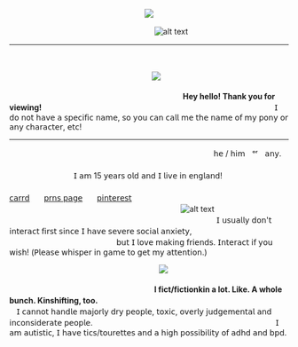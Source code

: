 <p align="center">
  <img src="https://media.discordapp.net/attachments/1062106972398309499/1296792484776513568/Untitled152_20241018121015.png?ex=6713939d&is=6712421d&hm=8ea5945dedb3a93a350be66d7bc98e8271fdf8aae22048ab5994bd6d71bbc8e0&=&format=webp&quality=lossless&width=614&height=614" />
</p>

ㅤㅤㅤㅤㅤㅤㅤ ㅤㅤㅤㅤㅤㅤㅤㅤㅤㅤㅤㅤㅤ![alt text](https://komarev.com/ghpvc/?username=your-github-username&color=orange&label=Personal+Viewers+!+Your+Count+Number+:)
_________________

ㅤ<p align="center">
  ㅤㅤ<img src="https://i.pinimg.com/originals/cf/0c/0b/cf0c0b4a5959612f02ebc4bd02798ca1.gif" />
</p>

ㅤㅤㅤㅤㅤㅤㅤ ㅤㅤㅤㅤㅤㅤㅤㅤㅤㅤㅤㅤㅤㅤㅤㅤㅤ**Hey hello! Thank you for viewing!**
ㅤㅤㅤㅤㅤㅤㅤ ㅤㅤㅤㅤㅤㅤㅤㅤㅤㅤㅤㅤㅤㅤㅤㅤㅤㅤㅤㅤㅤㅤㅤㅤㅤ𝖨 𝖽𝗈 𝗇𝗈𝗍 𝗁𝖺𝗏𝖾 𝖺 𝗌𝗉𝖾𝖼𝗂𝖿𝗂𝖼 𝗇𝖺𝗆𝖾, 𝗌𝗈 𝗒𝗈𝗎 𝖼𝖺𝗇 𝖼𝖺𝗅𝗅 𝗆𝖾
𝗍𝗁𝖾 𝗇𝖺𝗆𝖾 𝗈𝖿 𝗆𝗒 𝗉𝗈𝗇𝗒 𝗈𝗋 𝖺𝗇𝗒 𝖼𝗁𝖺𝗋𝖺𝖼𝗍𝖾𝗋, 𝖾𝗍𝖼!

_________________
ㅤㅤㅤㅤㅤㅤㅤ ㅤㅤㅤㅤㅤㅤㅤㅤㅤㅤㅤㅤㅤㅤㅤㅤㅤㅤㅤ ㅤㅤ𝗁𝖾 / 𝗁𝗂𝗆ㅤᵒʳㅤ𝖺𝗇𝗒.
ㅤㅤㅤㅤㅤㅤㅤ ㅤㅤㅤㅤㅤㅤㅤㅤㅤㅤㅤㅤㅤㅤㅤㅤㅤㅤㅤ ㅤㅤㅤㅤㅤㅤㅤㅤㅤㅤㅤㅤㅤㅤㅤㅤㅤㅤㅤㅤㅤ𝖨 𝖺𝗆 15 𝗒𝖾𝖺𝗋𝗌 𝗈𝗅𝖽 𝖺𝗇𝖽 𝖨 𝗅𝗂𝗏𝖾 𝗂𝗇 𝖾𝗇𝗀𝗅𝖺𝗇𝖽!
ㅤㅤㅤㅤㅤㅤㅤ ㅤㅤㅤㅤㅤㅤㅤㅤㅤㅤㅤㅤㅤㅤㅤㅤㅤㅤㅤ ㅤㅤㅤㅤ ㅤㅤㅤ ㅤㅤㅤㅤㅤ ㅤㅤㅤㅤ ㅤ[𝖼𝖺𝗋𝗋𝖽](https://poetsown.carrd.co/)ㅤㅤ[𝗉𝗋𝗇𝗌 𝗉𝖺𝗀𝖾](https://pronouns.cc/@satosugus)ㅤㅤ[𝗉𝗂𝗇𝗍𝖾𝗋𝖾𝗌𝗍](https://uk.pinterest.com/startourist/)
ㅤㅤㅤㅤㅤㅤㅤㅤㅤㅤㅤㅤㅤㅤㅤㅤㅤㅤㅤㅤㅤㅤㅤㅤㅤㅤㅤㅤㅤㅤㅤㅤㅤㅤㅤㅤㅤㅤㅤㅤㅤㅤㅤㅤㅤ![alt text](https://i.ibb.co/nfMqvzn/IMG-5597.gif)
ㅤㅤㅤㅤㅤㅤㅤㅤㅤㅤㅤㅤㅤㅤㅤㅤㅤㅤㅤㅤㅤㅤㅤㅤㅤㅤㅤㅤㅤㅤㅤㅤㅤㅤㅤㅤㅤㅤㅤ𝖨 𝗎𝗌𝗎𝖺𝗅𝗅𝗒 𝖽𝗈𝗇'𝗍 𝗂𝗇𝗍𝖾𝗋𝖺𝖼𝗍 𝖿𝗂𝗋𝗌𝗍 𝗌𝗂𝗇𝖼𝖾 𝖨 𝗁𝖺𝗏𝖾 𝗌𝖾𝗏𝖾𝗋𝖾 𝗌𝗈𝖼𝗂𝖺𝗅 𝖺𝗇𝗑𝗂𝖾𝗍𝗒,
ㅤㅤㅤㅤㅤㅤㅤㅤㅤㅤㅤㅤㅤㅤㅤㅤㅤㅤㅤㅤㅤㅤㅤㅤㅤㅤㅤㅤ𝖻𝗎𝗍 𝖨 𝗅𝗈𝗏𝖾 𝗆𝖺𝗄𝗂𝗇𝗀 𝖿𝗋𝗂𝖾𝗇𝖽𝗌. 𝖨𝗇𝗍𝖾𝗋𝖺𝖼𝗍 𝗂𝖿 𝗒𝗈𝗎 𝗐𝗂𝗌𝗁! (𝖯𝗅𝖾𝖺𝗌𝖾 𝗐𝗁𝗂𝗌𝗉𝖾𝗋 𝗂𝗇 𝗀𝖺𝗆𝖾 𝗍𝗈 𝗀𝖾𝗍 𝗆𝗒 𝖺𝗍𝗍𝖾𝗇𝗍𝗂𝗈𝗇.)

<p align="center">
  ㅤㅤㅤㅤ<img src="https://s1.ezgif.com/tmp/ezgif-1-8084cf9da1.gif" />
</p>

ㅤㅤㅤㅤㅤㅤㅤ ㅤㅤㅤㅤㅤㅤㅤㅤㅤㅤㅤㅤㅤ**I fict/fictionkin a lot. Like. A whole bunch. Kinshifting, too.**
ㅤㅤㅤㅤㅤㅤㅤ ㅤㅤㅤㅤㅤㅤㅤㅤㅤㅤㅤㅤㅤㅤㅤㅤㅤㅤㅤㅤ𝖨 𝖼𝖺𝗇𝗇𝗈𝗍 𝗁𝖺𝗇𝖽𝗅𝖾 𝗆𝖺𝗃𝗈𝗋𝗅𝗒 𝖽𝗋𝗒 𝗉𝖾𝗈𝗉𝗅𝖾, 𝗍𝗈𝗑𝗂𝖼, 𝗈𝗏𝖾𝗋𝗅𝗒 𝗃𝗎𝖽𝗀𝖾𝗆𝖾𝗇𝗍𝖺𝗅 𝖺𝗇𝖽 𝗂𝗇𝖼𝗈𝗇𝗌𝗂𝖽𝖾𝗋𝖺𝗍𝖾 𝗉𝖾𝗈𝗉𝗅𝖾.
ㅤㅤㅤㅤㅤㅤㅤ ㅤㅤㅤㅤㅤㅤㅤㅤㅤㅤㅤㅤㅤㅤㅤㅤㅤㅤ𝖨 𝖺𝗆 𝖺𝗎𝗍𝗂𝗌𝗍𝗂𝖼, 𝖨 𝗁𝖺𝗏𝖾 𝗍𝗂𝖼𝗌/𝗍𝗈𝗎𝗋𝖾𝗍𝗍𝖾𝗌 𝖺𝗇𝖽 𝖺 𝗁𝗂𝗀𝗁 𝗉𝗈𝗌𝗌𝗂𝖻𝗂𝗅𝗂𝗍𝗒 𝗈𝖿 𝖺𝖽𝗁𝖽 𝖺𝗇𝖽 𝖻𝗉𝖽.
